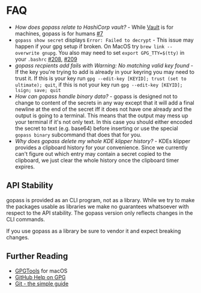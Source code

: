 # FAQ

* *How does gopass relate to HashiCorp vault?* - While [Vault](https://www.vaultproject.io/) is for machines, gopass is for humans [#7](https://github.com/justwatchcom/gopass/issues/7)
* `gopass show secret` displays `Error: Failed to decrypt` - This issue may happen if your gpg setup if broken. On MacOS try `brew link --overwrite gnupg`. You also may need to set `export GPG_TTY=$(tty)` in your `.bashrc` [#208](https://github.com/justwatchcom/gopass/issues/208), [#209](https://github.com/justwatchcom/gopass/issues/209)
* *gopass recpients add fails with Warning: No matching valid key found* - If the key you're trying to add is already in your keyring you may need to trust it. If this is your key run `gpg --edit-key [KEYID]; trust (set to ultimate); quit`, if this is not your key run `gpg --edit-key [KEYID]; lsign; save; quit`
* *How can gopass handle binary data?* - gopass is designed not to change to content of the secrets in any way except that it will add a final newline at the end of the secret iff it does not have one already and the output is going to a terminal. This means that the output may mess up your terminal if it's not only text. In this case you should either encoded the secret to text (e.g. base64) before inserting or use the special `gopass binary` subcommand that does that for you.
* *Why does gopass delete my whole KDE klipper history?* - KDEs klipper provides a clipboard history for your convenience. Since we currently can't figure out which entry may contain a secret copied to the clipboard, we just clear the whole history once the clipboard timer expires.

## API Stability

gopass is provided as an CLI program, not as a library. While we try to make the packages usable as libraries we make no guarantees whatsoever with respect to the API stability. The gopass version only reflects changes in the CLI commands.

If you use gopass as a library be sure to vendor it and expect breaking changes.

## Further Reading

* [GPGTools](https://gpgtools.org/) for macOS
* [GitHub Help on GPG](https://help.github.com/articles/signing-commits-with-gpg/)
* [Git - the simple guide](http://rogerdudler.github.io/git-guide/)
